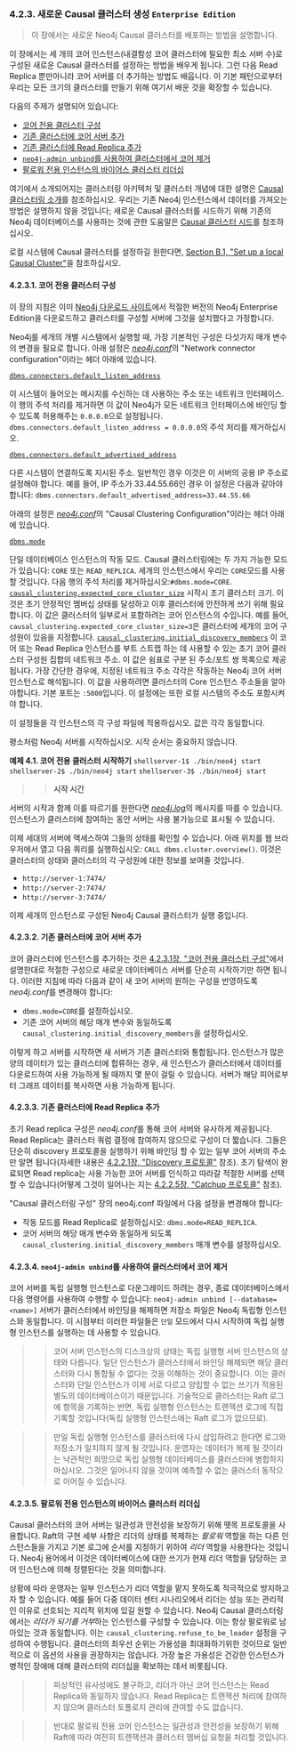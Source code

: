 ### 4.2.3. 새로운 Causal 클러스터 생성 `Enterprise Edition`
> 이 장에서는 새로운 Neo4j Causal 클러스터를 배포하는 방법을 설명합니다.

이 장에서는 세 개의 코어 인스턴스(내결함성 코어 클러스터에 필요한 최소 서버 수)로 구성된 새로운 Causal 클러스터를 설정하는 방법을 배우게 됩니다. 그런 다음 Read Replica 뿐만아니라 코어 서버를 더 추가하는 방법도 배웁니다. 이 기본 패턴으로부터 우리는 모든 크기의 클러스터를 만들기 위해 여기서 배운 것을 확장할 수 있습니다.

다음의 주제가 설명되어 있습니다:
* [코어 전용 클러스터 구성](#4231-코어-전용-클러스터-구성)
* [기존 클러스터에 코어 서버 추가](#4232-기존-클러스터에-코어-서버-추가)
* [기존 클러스터에 Read Replica 추가](#4233-기존-클러스터에-Read-Replica-추가)
* [`neo4j-admin unbind`를 사용하여 클러스터에서 코어 제거](#4234-neo4j-admin-unbind를-사용하여-클러스터에서-코어-제거)
* [팔로워 전용 인스턴스의 바이어스 클러스터 리더십](#4235-팔로워-전용-인스턴스의-바이어스-클러스터-리더십)

여기에서 소개되어지는 클러스터링 아키텍처 및 클러스터 개념에 대한 설명은 [Causal 클러스터링 소개](./architecture.md)를 참조하십시오. 우리는 기존 Neo4j 인스턴스에서 데이터를 가져오는 방법은 설명하지 않을 것입니다; 새로운 Causal 클러스터를 시드하기 위해 기존의 Neo4j 데이터베이스를 사용하는 것에 관한 도움말은 [Causal 클러스터 시드](./seed-a-cluster.md)를 참조하십시오.

로컬 시스템에 Causal 클러스터를 설정하길 원한다면, [Section B.1, "Set up a local Causal Cluster"](https://neo4j.com/docs/operations-manual/3.3/tutorial/local-causal-cluster/)을 참조하십시오.

#### 4.2.3.1. 코어 전용 클러스터 구성
이 장의 지침은 이미 [Neo4j 다운로드 사이트](https://neo4j.com/download/other-releases/#releases)에서 적절한 버전의 Neo4j Enterprise Edition을 다운로드하고 클러스터를 구성할 서버에 그것을 설치했다고 가정합니다.

Neo4j를 세개의 개별 시스템에서 실행할 때, 가장 기본적인 구성은 다섯가지 매개 변수의 변경을 필요로 합니다. 아래 설정은 [*neo4j.conf*](/configuration/file-locations.md)의 "Network connector configuration"이라는 헤더 아래에 있습니다.

[`dbms.connectors.default_listen_address`](https://neo4j.com/docs/operations-manual/3.3/reference/configuration-settings/#config_dbms.connectors.default_listen_address)

  이 시스템이 들어오는 메시지를 수신하는 데 사용하는 주소 또는 네트워크 인터페이스. 이 행의 주석 처리를 제거하면 이 값이 Neo4j가 모든 네트워크 인터페이스에 바인딩 할 수 있도록 허용해주는 `0.0.0.0`으로 설정됩니다. `dbms.connectors.default_listen_address = 0.0.0.0`의 주석 처리를 제거하십시오.

[`dbms.connectors.default_advertised_address`](https://neo4j.com/docs/operations-manual/3.3/reference/configuration-settings/#config_dbms.connectors.default_advertised_address)

  다른 시스템이 연결하도록 지시된 주소. 일반적인 경우 이것은 이 서버의 공용 IP 주소로 설정해야 합니다. 예를 들어, IP 주소가 33.44.55.66인 경우 이 설정은 다음과 같아야 합니다:
  `dbms.connectors.default_advertised_address=33.44.55.66`

아래의 설정은 [*neo4j.conf*](/configuration/file-locations.md)의 "Causal Clustering Configuration"이라는 헤더 아래에 있습니다.

[`dbms.mode`](https://neo4j.com/docs/operations-manual/3.3/reference/configuration-settings/#config_dbms.mode)

  단일 데이터베이스 인스턴스의 작동 모드. Causal 클러스터링에는 두 가지 가능한 모드가 있습니다: `CORE` 또는 `READ_REPLICA`. 세개의 인스턴스에서 우리는 `CORE`모드를 사용할 것입니다. 다음 행의 주석 처리를 제거하십시오:`#dbms.mode=CORE`.
[`causal_clustering.expected_core_cluster_size`](https://neo4j.com/docs/operations-manual/3.3/reference/configuration-settings/#config_causal_clustering.expected_core_cluster_size)
  시작시 초기 클러스터 크기. 이것은 초기 안정적인 멤버십 상태를 달성하고 이후 클러스터에 안전하게 쓰기 위해 필요합니다. 이 값은 클러스터의 일부로서 포함하려는 코어 인스턴스의 수입니다. 예를 들어, `causal_clustering.expected_core_cluster_size=3`은 클러스터에 세개의 코어 구성원이 있음을 지정합니다.
[`causal_clustering.initial_discovery_members`](https://neo4j.com/docs/operations-manual/3.3/reference/configuration-settings/#config_causal_clustering.initial_discovery_members)
  이 코어 또는 Read Replica 인스턴스를 부트 스트랩 하는 데 사용할 수 있는 초기 코어 클러스터 구성원 집합의 네트워크 주소. 이 값은 쉼표로 구분 된 주소/포트 쌍 목록으로 제공됩니다. 가장 간단한 경우에, 지정된 네트워크 주소 각각은 작동하는 Neo4j 코어 서버 인스턴스로 해석됩니다. 이 값을 사용하려면 클러스터의 Core 인스턴스 주소들을 알아야합니다. 기본 포트는 `:5000`입니다. 이 설정에는 또한 로컬 시스템의 주소도 포함시켜야 합니다.

이 설정들을 각 인스턴스의 각 구성 파일에 적용하십시오. 값은 각각 동일합니다.

평소처럼 Neo4j 서버를 시작하십시오. 시작 순서는 중요하지 않습니다.

**예제 4.1. 코어 전용 클러스터 시작하기**
  `shellserver-1$ ./bin/neo4j start`
  `shellserver-2$ ./bin/neo4j start`
  `shellserver-3$ ./bin/neo4j start`

>> **시작 시간**

  서버의 시작과 함께 이를 따르기를 원한다면 [*neo4j.log*](/configuration/file-locations.md)의 메시지를 따를 수 있습니다. 인스턴스가 클러스터에 참여하는 동안 서버는 사용 불가능으로 표시될 수 있습니다.

이제 세대의 서버에 액세스하여 그들의 상태를 확인할 수 있습니다. 아래 위치를 웹 브라우저에서 열고 다음 쿼리를 실행하십시오: `CALL dbms.cluster.overview()`. 이것은 클러스터의 상태와 클러스터의 각 구성원에 대한 정보를 보여줄 것입니다.
* `http://server-1:7474/`
* `http://server-2:7474/`
* `http://server-3:7474/`

이제 세개의 인스턴스로 구성된 Neo4j Causal 클러스터가 실행 중입니다.

#### 4.2.3.2. 기존 클러스터에 코어 서버 추가
코어 클러스터에 인스턴스를 추가하는 것은 [4.2.3.1장, "코어 전용 클러스터 구성"](#4231-코어-전용-클러스터-구성)에서 설명한대로 적절한 구성으로 새로운 데이터베이스 서버를 단순히 시작하기만 하면 됩니다. 이러한 지침에 따라 다음과 같이 새 코어 서버의 원하는 구성을 반영하도록 *neo4j.conf*를 변경해야 합니다:
* `dbms.mode=CORE`를 설정하십시오.
* 기존 코어 서버의 해당 매개 변수와 동일하도록 `causal_clustering.initial_discovery_members`을 설정하십시오.

이렇게 하고 서버를 시작하면 새 서버가 기존 클러스터와 통합됩니다. 인스턴스가 많은 양의 데이터가 있는 클러스터에 합류하는 경우, 새 인스턴스가 클러스터에서 데이터를 다운로드하여 사용 가능하게 될 때까지 몇 분이 걸릴 수 있습니다. 서버가 해당 피어로부터 그래프 데이터를 복사하면 사용 가능하게 됩니다.

#### 4.2.3.3. 기존 클러스터에 Read Replica 추가
초기 Read replica 구성은 *neo4j.conf*를 통해 코어 서버와 유사하게 제공됩니다. Read Replica는 클러스터 쿼럼 결정에 참여하지 않으므로 구성이 더 짧습니다. 그들은 단순히 discovery 프로토콜을 실행하기 위해 바인딩 할 수 있는 일부 코어 서버의 주소만 알면 됩니다(자세한 내용은 [4.2.2.1장, "Discovery 프로토콜"](./lifecycle.md#4221-discovery-프로토콜) 참조). 초기 탐색이 완료되면 Read replica는 사용 가능한 코어 서버를 인식하고 따라갈 적절한 서버를 선택할 수 있습니다(어떻게 그것이 일어나는 지는 [4.2.2.5장, "Catchup 프로토콜"](./lifecycle.md#4225-catchup-프로토콜) 참조).

"Causal 클러스터링 구성" 장의 neo4j.conf 파일에서 다음 설정을 변경해야 합니다:
* 작동 모드를 Read Replica로 설정하십시오: `dbms.mode=READ_REPLICA`.
* 코어 서버의 해당 매개 변수와 동일하게 되도록 `causal_clustering.initial_discovery_members` 매개 변수를 설정하십시오.

#### 4.2.3.4. `neo4j-admin unbind`를 사용하여 클러스터에서 코어 제거
코어 서버를 독립 실행형 인스턴스로 다운그레이드 하려는 경우, 종료 데이터베이스에서 다음 명령어를 사용하여 수행할 수 있습니다:
`neo4j-admin unbind [--database=<name>]`
서버가 클러스터에서 바인딩을 해제하면 저장소 파일은 Neo4j 독립형 인스턴스와 동일합니다. 이 시점부터 이러한 파일들은 `단일` 모드에서 다시 시작하여 독립 실행형 인스턴스를 실행하는 데 사용할 수 있습니다.

>> 코어 서버 인스턴스의 디스크상의 상태는 독립 실행형 서버 인스턴스의 상태와 다릅니다. 일단 인스턴스가 클러스터에서 바인딩 해제되면 해당 클러스터와 다시 통합될 수 없다는 것을 이해하는 것이 중요합니다. 이는 클러스터와 단일 인스턴스가 이제 서로 다르고 양립할 수 없는 쓰기가 적용된 별도의 데이터베이스이기 때문입니다. 기술적으로 클러스터는 Raft 로그에 항목을 기록하는 반면, 독립 실행형 인스턴스는 트랜잭션 로그에 직접 기록할 것입니다(독립 실행형 인스턴스에는 Raft 로그가 없으므로).

>> 만일 독립 실행형 인스턴스를 클러스터에 다시 삽입하려고 한다면 로그와 저장소가 일치하지 않게 될 것입니다. 운영자는 데이터가 복제 될 것이라는 낙관적인 희망으로 독립 실행형 데이터베이스를 클러스터에 병합하지 마십시오. 그것은 일어나지 않을 것이며 예측할 수 없는 클러스터 동작으로 이어질 수 있습니다.

#### 4.2.3.5. 팔로워 전용 인스턴스의 바이어스 클러스터 리더십
Causal 클러스터의 코어 서버는 일관성과 안전성을 보장하기 위해 뗏목 프로토콜을 사용합니다. Raft의 구현 세부 사항은 리더의 상태를 복제하는 *팔로워* 역할을 하는 다른 인스턴스들을 가지고 기본 로그에 순서를 지정하기 위하여 *리더* 역할을 사용한다는 것입니다. Neo4j 용어에서 이것은 데이터베이스에 대한 쓰기가 현재 리더 역할을 담당하는 코어 인스턴스에 의해 정렬된다는 것을 의미합니다.

상황에 따라 운영자는 일부 인스턴스가 리더 역할을 맡지 못하도록 적극적으로 방지하고자 할 수 있습니다. 예를 들어 다중 데이터 센터 시나리오에서 리더는 성능 또는 관리적인 이유로 선호되는 지리적 위치에 있길 원할 수 있습니다. Neo4j Causal 클러스터링에서는 *리더가 되기를 거부*하는 인스턴스를 구성할 수 있습니다. 이는 항상 팔로워로 남아있는 것과 동일합니다. 이는 `causal_clustering.refuse_to_be_leader` 설정을 구성하여 수행됩니다. 클러스터의 최우선 순위는 가용성을 최대화하기위한 것이므로 일반적으로 이 옵션의 사용을 권장하지는 않습니다. 가장 높은 가용성은 건강한 인스턴스가 병적인 장애에 대해 클러스터의 리더십을 확보하는 데서 비롯됩니다.

>> 피상적인 유사성에도 불구하고, 리더가 아닌 코어 인스턴스는 Read Replica와 동일하지 않습니다. Read Replica는 트랜잭션 처리에 참여하지 않으며 클러스터 토폴로지 관리에 관여할 수도 없습니다.

>> 반대로 팔로워 전용 코어 인스턴스는 일관성과 안전성을 보장하기 위해 Raft에 따라 여전히 트랜잭션과 클러스터 멤버십 요청을 처리할 것입니다.
